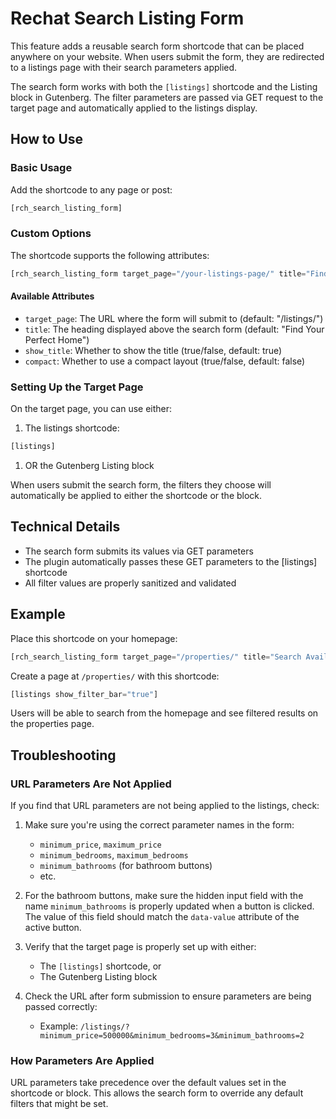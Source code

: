 # Rechat Search Listing Form

This feature adds a reusable search form shortcode that can be placed anywhere on your website. When users submit the form, they are redirected to a listings page with their search parameters applied.

The search form works with both the `[listings]` shortcode and the Listing block in Gutenberg. The filter parameters are passed via GET request to the target page and automatically applied to the listings display.

## How to Use

### Basic Usage

Add the shortcode to any page or post:

```php
[rch_search_listing_form]
```

### Custom Options

The shortcode supports the following attributes:

```php
[rch_search_listing_form target_page="/your-listings-page/" title="Find Your Dream Home" show_title="true" compact="false"]
```

#### Available Attributes

- `target_page`: The URL where the form will submit to (default: "/listings/")
- `title`: The heading displayed above the search form (default: "Find Your Perfect Home")
- `show_title`: Whether to show the title (true/false, default: true)
- `compact`: Whether to use a compact layout (true/false, default: false)

### Setting Up the Target Page

On the target page, you can use either:

1. The listings shortcode:

```php
[listings]
```

1. OR the Gutenberg Listing block

When users submit the search form, the filters they choose will automatically be applied to either the shortcode or the block.

## Technical Details

- The search form submits its values via GET parameters
- The plugin automatically passes these GET parameters to the [listings] shortcode
- All filter values are properly sanitized and validated

## Example

Place this shortcode on your homepage:

```php
[rch_search_listing_form target_page="/properties/" title="Search Available Properties"]
```

Create a page at `/properties/` with this shortcode:

```php
[listings show_filter_bar="true"]
```

Users will be able to search from the homepage and see filtered results on the properties page.

## Troubleshooting

### URL Parameters Are Not Applied

If you find that URL parameters are not being applied to the listings, check:

1. Make sure you're using the correct parameter names in the form:
   - `minimum_price`, `maximum_price`
   - `minimum_bedrooms`, `maximum_bedrooms`
   - `minimum_bathrooms` (for bathroom buttons)
   - etc.

2. For the bathroom buttons, make sure the hidden input field with the name `minimum_bathrooms` is properly updated when a button is clicked. The value of this field should match the `data-value` attribute of the active button.

3. Verify that the target page is properly set up with either:
   - The `[listings]` shortcode, or
   - The Gutenberg Listing block

4. Check the URL after form submission to ensure parameters are being passed correctly:
   - Example: `/listings/?minimum_price=500000&minimum_bedrooms=3&minimum_bathrooms=2`

### How Parameters Are Applied

URL parameters take precedence over the default values set in the shortcode or block. This allows the search form to override any default filters that might be set.
